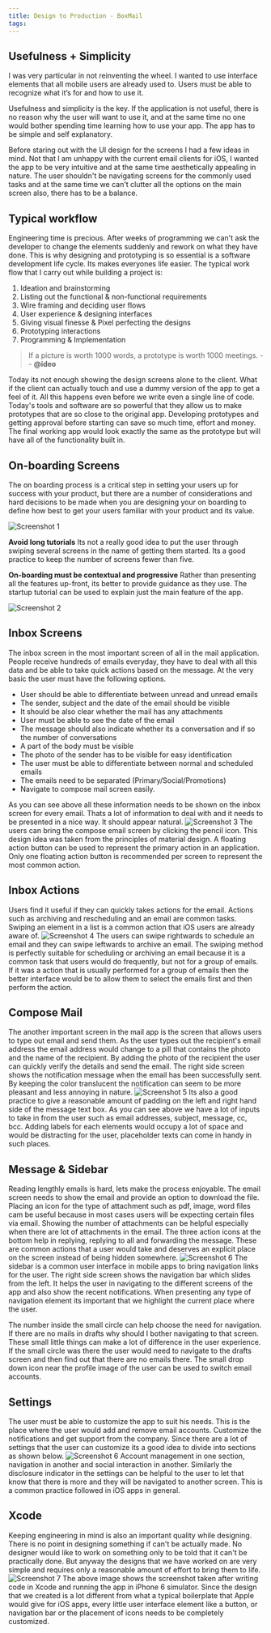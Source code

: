 ```yaml
---
title: Design to Production - BoxMail
tags:
---
```


## Usefulness + Simplicity
I was very particular in not reinventing the wheel. I wanted to use interface elements that all mobile users are already used to. Users must be able to recognize what it’s for and how to use it.
<!-- more -->

Usefulness and simplicity is the key. If the application is not useful, there is no reason why the user will want to use it, and at the same time no one would bother spending time learning how to use your app. The app has to be simple and self explanatory. 

Before staring out with the UI design for the screens I had a few ideas in mind. Not that I am unhappy with the current email clients for iOS, I wanted the app to be very intuitive and at the same time aesthetically appealing in nature. The user shouldn't be navigating screens for the commonly used tasks and at the same time we can't clutter all the options on the main screen also, there has to be a balance.

## Typical workflow
Engineering time is precious. After weeks of programming we can't ask the developer to change the elements suddenly and rework on what they have done. This is why designing and prototyping is so essential is a software development life cycle. Its makes everyones life easier. The typical work flow that I carry out while building a project is:

1. Ideation and brainstorming 
1. Listing out the functional & non-functional requirements
1. Wire framing and deciding user flows
1. User experience & designing interfaces
1. Giving visual finesse & Pixel perfecting the designs
1. Prototyping interactions
1. Programming & Implementation

> If a picture is worth 1000 words, a prototype is worth 1000 meetings.
-- **@ideo**

Today its not enough showing the design screens alone to the client. What if the client can actually touch and use a dummy version of the app to get a feel of it. All this happens even before we write even a single line of code. Today's tools and software are so powerful that they allow us to make prototypes that are so close to the original app. Developing prototypes and getting approval before starting can save so much time, effort and money. The final working app would look exactly the same as the prototype but will have all of the functionality built in.

## On-boarding Screens
The on boarding process is a critical step in setting your users up for success with your product, but there are a number of considerations and hard decisions to be made when you are designing your on boarding to define how best to get your users familiar with your product and its value.

![Screenshot 1](/img/inbox-mail-app/onboarding-screens.png)

**Avoid long tutorials**
Its not a really good idea to put the user through swiping several screens in the name of getting them started. Its a good practice to keep the number of screens fewer than five.

**On-boarding must be contextual and progressive**
Rather than presenting all the features up-front, its better to provide guidance as they use. The startup tutorial can be used to explain just the main feature of the app.

![Screenshot 2](/img/inbox-mail-app/getting-started.png)

## Inbox Screens
The inbox screen in the most important screen of all in the mail application. People receive hundreds of emails everyday, they have to deal with all this data and be able to take quick actions based on the message. At the very basic the user must have the following options.

- User should be able to differentiate between unread and unread emails
- The sender, subject and the date of the email should be visible
- It should be also clear whether the mail has any attachments
- User must be able to see the date of the email
- The message should also indicate whether its a conversation and if so the number of conversations
- A part of the body must be visible
- The photo of the sender has to be visible for easy identification
- The user must be able to differentiate between normal and scheduled emails
- The emails need to be separated (Primary/Social/Promotions)
- Navigate to compose mail screen easily.

As you can see above all these information needs to be shown on the inbox screen for every email. Thats a lot of information to deal with and it needs to be presented in a nice way. It should appear natural.
![Screenshot 3](/img/inbox-mail-app/inbox-screens.png)
The users can bring the compose email screen by clicking the pencil icon. This design idea was taken from the principles of material design. A floating action button can be used to represent the primary action in an application. Only one floating action button is recommended per screen to represent the most common action.

## Inbox Actions
Users find it useful if they can quickly takes actions for the email. Actions such as archiving and rescheduling and an email are common tasks. Swiping an element in a list is a common action that iOS users are already aware of.
![Screenshot 4](/img/inbox-mail-app/inbox-actions.png)
The users can swipe rightwards to schedule an email and they can swipe leftwards to archive an email. The swiping method is perfectly suitable for scheduling or archiving an email because it is a common task that users would do frequently, but not for a group of emails. If it was a action that is usually performed for a group of emails then the better interface would be to allow them to select the emails first and then perform the action.

## Compose Mail
The another important screen in the mail app is the screen that allows users to type out email and send them. As the user types out the recipient's email address the email address would change to a pill that contains the photo and the name of the recipient. By adding the photo of the recipient the user can quickly verify the details and send the email. The right side screen shows the notification message when the email has been successfully sent. By keeping the color translucent the notification can seem to be more pleasant and less annoying in nature.
![Screenshot 5](/img/inbox-mail-app/compose-mail.png)
Its also a good practice to give a reasonable amount of padding on the left and right hand side of the message text box. As you can see above we have a lot of inputs to take in from the user such as email addresses, subject, message, cc, bcc. Adding labels for each elements would occupy a lot of space and would be distracting for the user, placeholder texts can come in handy in such places.

## Message & Sidebar
Reading lengthly emails is hard, lets make the process enjoyable. The email screen needs to show the email and provide an option to download the file. Placing an icon for the type of attachment such as pdf, image, word files cam be useful because in most cases users will be expecting certain files via email. Showing the number of attachments can be helpful especially when there are lot of attachments in the email. The three action icons at the bottom help in replying, replying to all and forwarding the message. These are common actions that a user would take and deserves an explicit place on the screen instead of being hidden somewhere.
![Screenshot 6](/img/inbox-mail-app/message.png)
The sidebar is a common user interface in mobile apps to bring navigation links for the user. The right side screen shows the navigation bar which slides from the left. It helps the user in navigating to the different screens of the app and also show the recent notifications. When presenting any type of navigation element its important that we highlight the current place where the user.

The number inside the small circle can help choose the need for navigation. If there are no mails in drafts why should I bother navigating to that screen. These small little things can make a lot of difference in the user experience. If the small circle was there the user would need to navigate to the drafts screen and then find out that there are no emails there. The small drop down icon near the profile image of the user can be used to switch email accounts.

## Settings
The user must be able to customize the app to suit his needs. This is the place where the user would add and remove email accounts. Customize the notifications and get support from the company. Since there are a lot of settings that the user can customize its a good idea to divide into sections as shown below.
![Screenshot 6](/img/inbox-mail-app/settings.png)
Account management in one section, navigation in another and social interaction in another. Similarly the disclosure indicator in the settings can be helpful to the user to let that know that there is more and they will be navigated to another screen. This is a common practice followed in iOS apps in general.

## Xcode
Keeping engineering in mind is also an important quality while designing. There is no point in designing something if can't be actually made. No designer would like to work on something only to be told that it can't be practically done. But anyway the designs that we have worked on are very simple and requires only a reasonable amount of effort to bring them to life.
![Screenshot 7](/img/inbox-mail-app/xcode-screenshot.png)
The above image shows the screenshot taken after writing code in Xcode and running the app in iPhone 6 simulator. Since the design that we created is a lot different from what a typical boilerplate that Apple would give for iOS apps, every little user interface element like a button, or navigation bar or the placement of icons needs to be completely customized. 